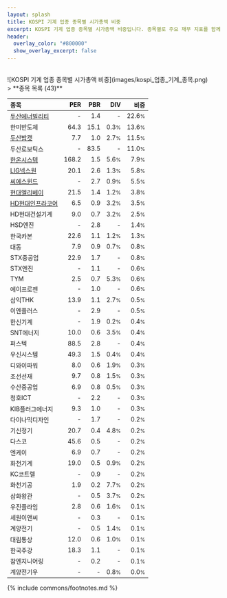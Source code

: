 ```yaml
---
layout: splash
title: KOSPI 기계 업종 종목별 시가총액 비중
excerpt: KOSPI 기계 업종 종목별 시가총액 비중입니다. 종목별로 주요 재무 지표를 함께 표시합니다.
header:
  overlay_color: "#800000"
  show_overlay_excerpt: false
---
```

<br>
![KOSPI 기계 업종 종목별 시가총액 비중](images/kospi_업종_기계_종목.png)
<br>
> **종목 목록 (43)**<a id="list"></a>

| **종목** | **PER** | **PBR** | **DIV** | **비중** |
| :------- | ------: | ------: | ------: | -------: |
| [두산에너빌리티](/034020/) | - | 1.4 | - | 22.6<small>%</small> |
| 한미반도체 | 64.3 | 15.1 | 0.3<small>%</small> | 13.6<small>%</small> |
| [두산밥캣](/241560/) | 7.7 | 1.0 | 2.7<small>%</small> | 11.5<small>%</small> |
| 두산로보틱스 | - | 83.5 | - | 11.0<small>%</small> |
| [한온시스템](/018880/) | 168.2 | 1.5 | 5.6<small>%</small> | 7.9<small>%</small> |
| [LIG넥스원](/079550/) | 20.1 | 2.6 | 1.3<small>%</small> | 5.8<small>%</small> |
| [씨에스윈드](/112610/) | - | 2.7 | 0.9<small>%</small> | 5.5<small>%</small> |
| [현대엘리베이](/017800/) | 21.5 | 1.4 | 1.2<small>%</small> | 3.8<small>%</small> |
| [HD현대인프라코어](/042670/) | 6.5 | 0.9 | 3.2<small>%</small> | 3.5<small>%</small> |
| HD현대건설기계 | 9.0 | 0.7 | 3.2<small>%</small> | 2.5<small>%</small> |
| HSD엔진 | - | 2.8 | - | 1.4<small>%</small> |
| 한국카본 | 22.6 | 1.1 | 1.2<small>%</small> | 1.3<small>%</small> |
| 대동 | 7.9 | 0.9 | 0.7<small>%</small> | 0.8<small>%</small> |
| STX중공업 | 22.9 | 1.7 | - | 0.8<small>%</small> |
| STX엔진 | - | 1.1 | - | 0.6<small>%</small> |
| TYM | 2.5 | 0.7 | 5.3<small>%</small> | 0.6<small>%</small> |
| 에이프로젠 | - | 1.0 | - | 0.6<small>%</small> |
| 삼익THK | 13.9 | 1.1 | 2.7<small>%</small> | 0.5<small>%</small> |
| 이엔플러스 | - | 2.9 | - | 0.5<small>%</small> |
| 한신기계 | - | 1.9 | 0.2<small>%</small> | 0.4<small>%</small> |
| SNT에너지 | 10.0 | 0.6 | 3.5<small>%</small> | 0.4<small>%</small> |
| 퍼스텍 | 88.5 | 2.8 | - | 0.4<small>%</small> |
| 우신시스템 | 49.3 | 1.5 | 0.4<small>%</small> | 0.4<small>%</small> |
| 디와이파워 | 8.0 | 0.6 | 1.9<small>%</small> | 0.3<small>%</small> |
| 조선선재 | 9.7 | 0.8 | 1.5<small>%</small> | 0.3<small>%</small> |
| 수산중공업 | 6.9 | 0.8 | 0.5<small>%</small> | 0.3<small>%</small> |
| 청호ICT | - | 2.2 | - | 0.3<small>%</small> |
| KIB플러그에너지 | 9.3 | 1.0 | - | 0.3<small>%</small> |
| 다이나믹디자인 | - | 1.7 | - | 0.2<small>%</small> |
| 기신정기 | 20.7 | 0.4 | 4.8<small>%</small> | 0.2<small>%</small> |
| 다스코 | 45.6 | 0.5 | - | 0.2<small>%</small> |
| 엔케이 | 6.9 | 0.7 | - | 0.2<small>%</small> |
| 화천기계 | 19.0 | 0.5 | 0.9<small>%</small> | 0.2<small>%</small> |
| KC코트렐 | - | 0.9 | - | 0.2<small>%</small> |
| 화천기공 | 1.9 | 0.2 | 7.7<small>%</small> | 0.2<small>%</small> |
| 삼화왕관 | - | 0.5 | 3.7<small>%</small> | 0.2<small>%</small> |
| 우진플라임 | 2.8 | 0.6 | 1.6<small>%</small> | 0.1<small>%</small> |
| 세원이앤씨 | - | 0.3 | - | 0.1<small>%</small> |
| 계양전기 | - | 0.5 | 1.4<small>%</small> | 0.1<small>%</small> |
| 대림통상 | 12.0 | 0.6 | 1.0<small>%</small> | 0.1<small>%</small> |
| 한국주강 | 18.3 | 1.1 | - | 0.1<small>%</small> |
| 참엔지니어링 | - | 0.2 | - | 0.1<small>%</small> |
| 계양전기우 | - | - | 0.8<small>%</small> | 0.0<small>%</small> |

{% include commons/footnotes.md %}